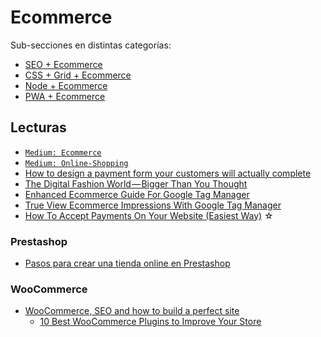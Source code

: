 # Ecommerce

Sub-secciones en distintas categorías:

- [SEO + Ecommerce](/c/seo.md#ecommerce)
- [CSS + Grid + Ecommerce](/c/css/grid.md#ecommerce)
- [Node + Ecommerce](/c/node/apps.md#ecommerce)
- [PWA + Ecommerce](/c/pwa.md#ecommerce)

## Lecturas

- [`Medium: Ecommerce`](https://medium.com/tag/ecommerce)
- [`Medium: Online-Shopping`](https://medium.com/tag/online-shopping)
- [How to design a payment form your customers will actually complete](https://medium.com/swlh/how-to-design-a-payment-form-your-customers-will-actually-complete-55a986fe3ada)
- [The Digital Fashion World — Bigger Than You Thought](https://medium.com/@waamofficial/the-digital-fashion-world-bigger-than-you-thought-bc933a4b49d6)
- [Enhanced Ecommerce Guide For Google Tag Manager](https://www.simoahava.com/analytics/enhanced-ecommerce-guide-for-google-tag-manager/)
- [True View Ecommerce Impressions With Google Tag Manager](https://www.simoahava.com/analytics/true-view-impressions-google-tag-manager)
- [How To Accept Payments On Your Website (Easiest Way)](https://medium.com/future-vision/how-to-accept-payments-on-your-website-easiest-way-5792b17d7aba) ☆

### Prestashop

- [Pasos para crear una tienda online en Prestashop](https://blackbeast.pro/crear-tienda-online-en-prestashop/)

### WooCommerce

- [WooCommerce, SEO and how to build a perfect site](https://medium.com/@senormunoz/woocommerce-seo-and-how-to-build-a-perfect-site-543d29b16d47)
  - [10 Best WooCommerce Plugins to Improve Your Store](https://medium.com/@printful/10-best-woocommerce-plugins-to-improve-your-store-b931c667d4d4)
